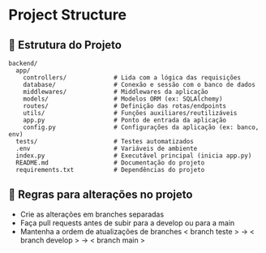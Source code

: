 # Project Structure
## 📁 Estrutura do Projeto

```text
backend/
  app/
    controllers/             # Lida com a lógica das requisições
    database/                # Conexão e sessão com o banco de dados
    middlewares/             # Middlewares da aplicação
    models/                  # Modelos ORM (ex: SQLAlchemy)
    routes/                  # Definição das rotas/endpoints
    utils/                   # Funções auxiliares/reutilizáveis
    app.py                   # Ponto de entrada da aplicação
    config.py                # Configurações da aplicação (ex: banco, env)
  tests/                     # Testes automatizados
  .env                       # Variáveis de ambiente
  index.py                   # Executável principal (inicia app.py)
  README.md                  # Documentação do projeto
  requirements.txt           # Dependências do projeto
```

## 🎉 Regras para alterações no projeto
- Crie as alterações em branches separadas
- Faça pull requests antes de subir para a develop ou para a main
- Mantenha a ordem de atualizações de branches < branch teste > -> < branch develop > -> < branch main >